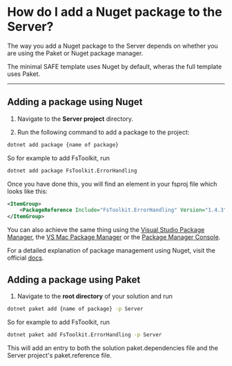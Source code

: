 # How do I add a Nuget package to the Server?

The way you add a Nuget package to the Server depends on whether you are using the Paket or Nuget package manager.

The minimal SAFE template uses Nuget by default, wheras the full template uses Paket.

---

## Adding a package using Nuget

1. Navigate to the **Server project** directory.

2. Run the following command to add a package to the project:

```bash
dotnet add package {name of package}
```

So for example to add FsToolkit, run
```bash
dotnet add package FsToolkit.ErrorHandling
```

Once you have done this, you will find an element in your fsproj file which looks like this:
```xml
<ItemGroup>
    <PackageReference Include="FsToolkit.ErrorHandling" Version="1.4.3" />
</ItemGroup>
```

You can also achieve the same thing using the [Visual Studio Package Manager](https://docs.microsoft.com/en-us/nuget/quickstart/install-and-use-a-package-in-visual-studio#nuget-package-manager), the [VS Mac Package Manager](https://docs.microsoft.com/en-us/nuget/quickstart/install-and-use-a-package-in-visual-studio-mac) or the [Package Manager Console](https://docs.microsoft.com/en-us/nuget/quickstart/install-and-use-a-package-in-visual-studio#package-manager-console).

For a detailed explanation of package management using Nuget, visit the official [docs](https://docs.microsoft.com/en-us/nuget/consume-packages/overview-and-workflow).

## Adding a package using Paket

1. Navigate to the **root directory** of your solution and run

```bash
dotnet paket add {name of package} -p Server
```
So for example to add FsToolkit, run
```bash
dotnet paket add FsToolkit.ErrorHandling -p Server
```

This will add an entry to both the solution paket.dependencies file and the Server project's paket.reference file.